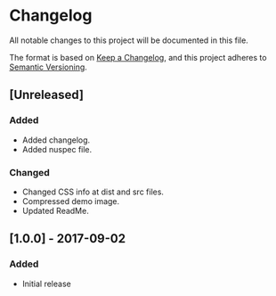 # Changelog
All notable changes to this project will be documented in this file.

The format is based on [Keep a Changelog](https://keepachangelog.com/en/1.0.0/),
and this project adheres to [Semantic Versioning](https://semver.org/spec/v2.0.0.html).

## [Unreleased]
### Added
- Added changelog.
- Added nuspec file.

### Changed
- Changed CSS info at dist and src files.
- Compressed demo image.
- Updated ReadMe.

## [1.0.0] - 2017-09-02
### Added
- Initial release